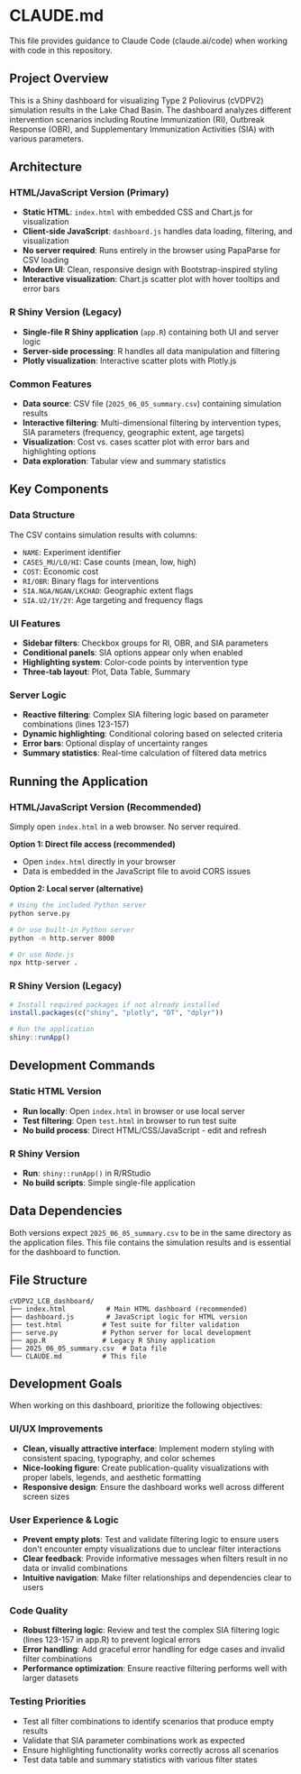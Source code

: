 # CLAUDE.md

This file provides guidance to Claude Code (claude.ai/code) when working with code in this repository.

## Project Overview

This is a Shiny dashboard for visualizing Type 2 Poliovirus (cVDPV2) simulation results in the Lake Chad Basin. The dashboard analyzes different intervention scenarios including Routine Immunization (RI), Outbreak Response (OBR), and Supplementary Immunization Activities (SIA) with various parameters.

## Architecture

### HTML/JavaScript Version (Primary)
- **Static HTML**: `index.html` with embedded CSS and Chart.js for visualization
- **Client-side JavaScript**: `dashboard.js` handles data loading, filtering, and visualization
- **No server required**: Runs entirely in the browser using PapaParse for CSV loading
- **Modern UI**: Clean, responsive design with Bootstrap-inspired styling
- **Interactive visualization**: Chart.js scatter plot with hover tooltips and error bars

### R Shiny Version (Legacy)
- **Single-file R Shiny application** (`app.R`) containing both UI and server logic
- **Server-side processing**: R handles all data manipulation and filtering
- **Plotly visualization**: Interactive scatter plots with Plotly.js

### Common Features
- **Data source**: CSV file (`2025_06_05_summary.csv`) containing simulation results
- **Interactive filtering**: Multi-dimensional filtering by intervention types, SIA parameters (frequency, geographic extent, age targets)
- **Visualization**: Cost vs. cases scatter plot with error bars and highlighting options
- **Data exploration**: Tabular view and summary statistics

## Key Components

### Data Structure
The CSV contains simulation results with columns:
- `NAME`: Experiment identifier
- `CASES_MU/LO/HI`: Case counts (mean, low, high)
- `COST`: Economic cost
- `RI/OBR`: Binary flags for interventions
- `SIA.NGA/NGAN/LKCHAD`: Geographic extent flags
- `SIA.U2/1Y/2Y`: Age targeting and frequency flags

### UI Features
- **Sidebar filters**: Checkbox groups for RI, OBR, and SIA parameters
- **Conditional panels**: SIA options appear only when enabled
- **Highlighting system**: Color-code points by intervention type
- **Three-tab layout**: Plot, Data Table, Summary

### Server Logic
- **Reactive filtering**: Complex SIA filtering logic based on parameter combinations (lines 123-157)
- **Dynamic highlighting**: Conditional coloring based on selected criteria
- **Error bars**: Optional display of uncertainty ranges
- **Summary statistics**: Real-time calculation of filtered data metrics

## Running the Application

### HTML/JavaScript Version (Recommended)
Simply open `index.html` in a web browser. No server required.

**Option 1: Direct file access (recommended)**
- Open `index.html` directly in your browser
- Data is embedded in the JavaScript file to avoid CORS issues

**Option 2: Local server (alternative)**
```bash
# Using the included Python server
python serve.py

# Or use built-in Python server
python -m http.server 8000

# Or use Node.js
npx http-server .
```

### R Shiny Version (Legacy)
```r
# Install required packages if not already installed
install.packages(c("shiny", "plotly", "DT", "dplyr"))

# Run the application
shiny::runApp()
```

## Development Commands

### Static HTML Version
- **Run locally**: Open `index.html` in browser or use local server
- **Test filtering**: Open `test.html` in browser to run test suite
- **No build process**: Direct HTML/CSS/JavaScript - edit and refresh

### R Shiny Version
- **Run**: `shiny::runApp()` in R/RStudio
- **No build scripts**: Simple single-file application

## Data Dependencies

Both versions expect `2025_06_05_summary.csv` to be in the same directory as the application files. This file contains the simulation results and is essential for the dashboard to function.

## File Structure

```
cVDPV2_LCB_dashboard/
├── index.html          # Main HTML dashboard (recommended)
├── dashboard.js        # JavaScript logic for HTML version
├── test.html          # Test suite for filter validation
├── serve.py           # Python server for local development
├── app.R              # Legacy R Shiny application
├── 2025_06_05_summary.csv  # Data file
└── CLAUDE.md          # This file
```

## Development Goals

When working on this dashboard, prioritize the following objectives:

### UI/UX Improvements
- **Clean, visually attractive interface**: Implement modern styling with consistent spacing, typography, and color schemes
- **Nice-looking figure**: Create publication-quality visualizations with proper labels, legends, and aesthetic formatting
- **Responsive design**: Ensure the dashboard works well across different screen sizes

### User Experience & Logic
- **Prevent empty plots**: Test and validate filtering logic to ensure users don't encounter empty visualizations due to unclear filter interactions
- **Clear feedback**: Provide informative messages when filters result in no data or invalid combinations
- **Intuitive navigation**: Make filter relationships and dependencies clear to users

### Code Quality
- **Robust filtering logic**: Review and test the complex SIA filtering logic (lines 123-157 in app.R) to prevent logical errors
- **Error handling**: Add graceful error handling for edge cases and invalid filter combinations
- **Performance optimization**: Ensure reactive filtering performs well with larger datasets

### Testing Priorities
- Test all filter combinations to identify scenarios that produce empty results
- Validate that SIA parameter combinations work as expected
- Ensure highlighting functionality works correctly across all scenarios
- Test data table and summary statistics with various filter states